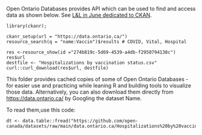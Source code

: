 Open Ontario Databases provides API which can be used to find and access data as shown below.
See  [L&L in June dedicated to CKAN](https://github.com/open-canada/lunch_and_learn_opengov/). 


```
library(ckanr); 

ckanr_setup(url = "https://data.ontario.ca/")
resource_search(q = "name:Vaccin")$results # COVID, Vital, Hospital

res <-resource_show(id ="274b819c-5d69-4539-a4db-f2950794138c")
res$url
destfile <- "Hospitalizations by vaccination status.csv"
curl::curl_download(res$url, destfile)
```

This folder provides cached copies of some of Open Ontario Databases - for easier use and practicing while leaning R and building tools to visualize those data. Alternatively, you can also download them directly from https://data.ontario.ca/ by Googling the dataset Name.

To read them,use this code:
```
dt <- data.table::fread("https://github.com/open-canada/datasets/raw/main/data.ontario.ca/Hospitalizations%20by%20vaccination%20status.csv")
```

<!-- 

The following datasets are cached in this folder (all extracted with code provided above)


[[5]] ***
<CKAN Resource> 274b819c-5d69-4539-a4db-f2950794138c 
  Name: Hospitalizations by vaccination status
  Description: * This is a new data collection and the data quality will continue to improve as hospitals continue to submit data.
* In order to understand the vaccination status of patients currently hospitalized, a new data collection process was developed and this may cause discrepancies between other hospitalization numbers being collected using a different data collection process.
* Data on patients in ICU are being collected from two different data sources with different extraction times and public reporting cycles. The existing data source (Critical Care Information System, CCIS) does not have vaccination status. 
* Historical data for hospitalizations by region may change over time as hospitals update previously entered data.
* Due to incomplete weekend and holiday reporting, vaccination status data for hospital and ICU admissions is not updated on Sundays, Mondays and the day after holidays
* Unvaccinated is defined as not having any dose, or between 0-13 days after administration of the first dose of a COVID-19 vaccine
* Partially vaccinated is defined as 14 days or more after the first dose of a 2-dose series COVID-19 vaccine, or between 0-13 days after administration of the second dose
* Fully vaccinated is defined as 14 days or more after receipt of the second dose of a 2-dose series COVID-19 vaccine
  Creator/Modified: 2021-08-20T14:29:47.628879 / 2021-12-15T14:16:14.713347
  Size: 3769
  Format: CSV
 
[[4]]
<CKAN Resource> eed63cf2-83dd-4598-b337-b288c0a89a16 
  Name: Cases and rates by vaccination status
  Description: Effective September 13, 2021, individuals are considered fully vaccinated if they have had two doses and the second dose was at least fourteen days ago. Individuals are considered partially vaccinated if they have had one dose at least fourteen days ago, or two doses where the second dose was less than fourteen days ago. Individuals are considered unvaccinated if they have not had a dose, or if their first dose was less than fourteen days ago.
  
[[6]] ***
<CKAN Resource> c08620e0-a055-4d35-8cec-875a459642c3 
  Name: Case rates by vaccination status and age group
  Description: Effective September 13, 2021, individuals are considered fully vaccinated if they have had two doses and the second dose was at least fourteen days ago. Individuals are considered partially vaccinated if they have had one dose at least fourteen days ago, or two doses where the second dose was less than fourteen days ago. Individuals are considered unvaccinated if they have not had a dose, or if their first dose was less than fourteen days ago.
 


[[1]]
<CKAN Resource> 97622ce6-c06a-4970-afe5-be540c748f24 
  Name: Vital events data by month

res <-resource_show(id ="97622ce6-c06a-4970-afe5-be540c748f24")
res$url
destfile <- "vital_events_data_by_month_1994-2021_q2.csv"
curl::curl_download(res$url, destfile)


[[8]]
<CKAN Resource> ed270bb8-340b-41f9-a7c6-e8ef587e6d11 
  Name: Status of COVID-19 cases in Ontario
  Description: Compiled daily reported data on COVID-19 testing and outcomes in Ontario. Blank cells represent values that were not reported.

As of November 12, 2021, routine Variants of Concern (VOC) PCR testing of positive COVID-19 samples is no longer being conducted. All eligible positive COVID-19 samples will now be forwarded for whole genome sequencing.  Starting on November 16, 2021, VOC data will not be reported in Status of COVID-19 cases in Ontario.
Data on VOC can be found on Public Health Ontario's [COVID-19 Variants of Concern (VOCs)](https://www.publichealthontario.ca/en/diseases-and-conditions/infectious-diseases/respiratory-diseases/novel-coronavirus/variants). Historical data on VOCs and mutations in daily and weekly epidemiological summaries can be found on [COVID-19: Epidemiologic summaries from Public Health Ontario](https://covid-19.ontario.ca/covid-19-epidemiologic-summaries-public-health-ontario)
  

[[10]]
<CKAN Resource> 455fd63b-603d-4608-8216-7d8647f43350 
  Name: Confirmed positive cases of COVID19 in Ontario
  Description: Compiled daily reported data from public health units on confirmed positive cases of COVID-19 in Ontario. 
  
[[11]]
<CKAN Resource> 775ca815-5028-4e9b-9dd4-6975ff1be021 
  Name: COVID-19 Vaccine data by age
  Description: As of December 1, 2021, the population counts are based on Statistics Canada's 2020 estimates.
  
 

-->


